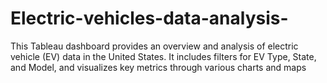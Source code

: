 # Electric-vehicles-data-analysis-
 This Tableau dashboard provides an overview and analysis of electric vehicle (EV) data in the United States. It includes filters for EV Type, State, and Model, and visualizes key metrics through various charts and maps
